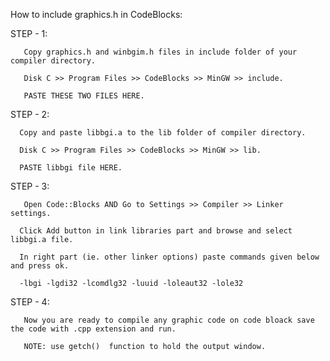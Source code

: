  
 How to include graphics.h in CodeBlocks:

STEP - 1:

       Copy graphics.h and winbgim.h files in include folder of your compiler directory.

       Disk C >> Program Files >> CodeBlocks >> MinGW >> include.
  
       PASTE THESE TWO FILES HERE.
  
STEP - 2:

      Copy and paste libbgi.a to the lib folder of compiler directory.
   
      Disk C >> Program Files >> CodeBlocks >> MinGW >> lib.
   
      PASTE libbgi file HERE.
   
STEP - 3:

       Open Code::Blocks AND Go to Settings >> Compiler >> Linker settings.
    
      Click Add button in link libraries part and browse and select libbgi.a file.
    
      In right part (ie. other linker options) paste commands given below and press ok.

      -lbgi -lgdi32 -lcomdlg32 -luuid -loleaut32 -lole32 
    
 STEP - 4:

       Now you are ready to compile any graphic code on code bloack save  the code with .cpp extension and run.
       
       NOTE: use getch()  function to hold the output window.
 
 
 
   
